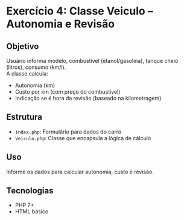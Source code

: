 # Exercício 4: Classe Veiculo – Autonomia e Revisão

## Objetivo
Usuário informa modelo, combustível (etanol/gasolina), tanque cheio (litros), consumo (km/l).  
A classe calcula:  
- Autonomia (km)  
- Custo por km (com preço do combustível)  
- Indicação se é hora da revisão (baseado na kilometragem)  

## Estrutura
- `index.php`: Formulário para dados do carro  
- `Veiculo.php`: Classe que encapsula a lógica de cálculo  

## Uso
Informe os dados para calcular autonomia, custo e revisão.

## Tecnologias
- PHP 7+
- HTML básico
